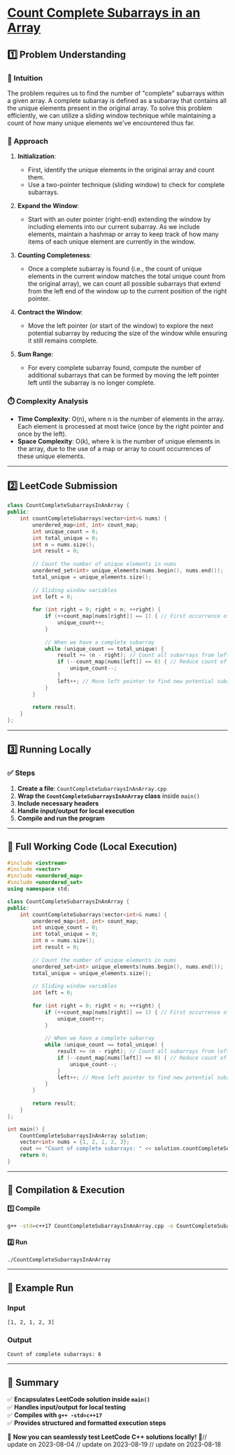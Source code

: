 # **[Count Complete Subarrays in an Array](https://leetcode.com/problems/count-complete-subarrays-in-an-array/description/)**  

## **1️⃣ Problem Understanding**  
### **📌 Intuition**  
The problem requires us to find the number of "complete" subarrays within a given array. A complete subarray is defined as a subarray that contains all the unique elements present in the original array. To solve this problem efficiently, we can utilize a sliding window technique while maintaining a count of how many unique elements we've encountered thus far.

### **🚀 Approach**  
1. **Initialization**:
   - First, identify the unique elements in the original array and count them.
   - Use a two-pointer technique (sliding window) to check for complete subarrays.
   
2. **Expand the Window**:
   - Start with an outer pointer (right-end) extending the window by including elements into our current subarray. As we include elements, maintain a hashmap or array to keep track of how many items of each unique element are currently in the window.

3. **Counting Completeness**:
   - Once a complete subarray is found (i.e., the count of unique elements in the current window matches the total unique count from the original array), we can count all possible subarrays that extend from the left end of the window up to the current position of the right pointer.

4. **Contract the Window**:
   - Move the left pointer (or start of the window) to explore the next potential subarray by reducing the size of the window while ensuring it still remains complete.

5. **Sum Range**:
   - For every complete subarray found, compute the number of additional subarrays that can be formed by moving the left pointer left until the subarray is no longer complete.

### **⏱️ Complexity Analysis**  
- **Time Complexity**: O(n), where n is the number of elements in the array. Each element is processed at most twice (once by the right pointer and once by the left).
- **Space Complexity**: O(k), where k is the number of unique elements in the array, due to the use of a map or array to count occurrences of these unique elements.  

---  

## **2️⃣ LeetCode Submission**  
```cpp
class CountCompleteSubarraysInAnArray {
public:
    int countCompleteSubarrays(vector<int>& nums) {
        unordered_map<int, int> count_map;
        int unique_count = 0;
        int total_unique = 0;
        int n = nums.size();
        int result = 0;
        
        // Count the number of unique elements in nums
        unordered_set<int> unique_elements(nums.begin(), nums.end());
        total_unique = unique_elements.size();
        
        // Sliding window variables
        int left = 0;
        
        for (int right = 0; right < n; ++right) {
            if (++count_map[nums[right]] == 1) { // First occurrence of nums[right]
                unique_count++;
            }
            
            // When we have a complete subarray
            while (unique_count == total_unique) {
                result += (n - right); // Count all subarrays from left to right
                if (--count_map[nums[left]] == 0) { // Reduce count of nums[left]
                    unique_count--;
                }
                left++; // Move left pointer to find new potential subarrays
            }
        }
        
        return result;
    }
};  
```

---  

## **3️⃣ Running Locally**  
### **✅ Steps**  
1. **Create a file**: `CountCompleteSubarraysInAnArray.cpp`  
2. **Wrap the `CountCompleteSubarraysInAnArray` class** inside `main()`  
3. **Include necessary headers**  
4. **Handle input/output for local execution**  
5. **Compile and run the program**  

---  

## **📝 Full Working Code (Local Execution)**  
```cpp
#include <iostream>
#include <vector>
#include <unordered_map>
#include <unordered_set>
using namespace std;

class CountCompleteSubarraysInAnArray {
public:
    int countCompleteSubarrays(vector<int>& nums) {
        unordered_map<int, int> count_map;
        int unique_count = 0;
        int total_unique = 0;
        int n = nums.size();
        int result = 0;
        
        // Count the number of unique elements in nums
        unordered_set<int> unique_elements(nums.begin(), nums.end());
        total_unique = unique_elements.size();
        
        // Sliding window variables
        int left = 0;
        
        for (int right = 0; right < n; ++right) {
            if (++count_map[nums[right]] == 1) { // First occurrence of nums[right]
                unique_count++;
            }
            
            // When we have a complete subarray
            while (unique_count == total_unique) {
                result += (n - right); // Count all subarrays from left to right
                if (--count_map[nums[left]] == 0) { // Reduce count of nums[left]
                    unique_count--;
                }
                left++; // Move left pointer to find new potential subarrays
            }
        }
        
        return result;
    }
};

int main() {
    CountCompleteSubarraysInAnArray solution;
    vector<int> nums = {1, 2, 1, 2, 3};
    cout << "Count of complete subarrays: " << solution.countCompleteSubarrays(nums) << endl;
    return 0;
}
```  

---  

## **🔧 Compilation & Execution**  
#### **1️⃣ Compile**  
```bash
g++ -std=c++17 CountCompleteSubarraysInAnArray.cpp -o CountCompleteSubarraysInAnArray
```  

#### **2️⃣ Run**  
```bash
./CountCompleteSubarraysInAnArray
```  

---  

## **🎯 Example Run**  
### **Input**  
```
[1, 2, 1, 2, 3]
```  
### **Output**  
```
Count of complete subarrays: 6
```  

---  

## **📌 Summary**  
✅ **Encapsulates LeetCode solution inside `main()`**  
✅ **Handles input/output for local testing**  
✅ **Compiles with `g++ -std=c++17`**  
✅ **Provides structured and formatted execution steps**  

🚀 **Now you can seamlessly test LeetCode C++ solutions locally!** 🚀// update on 2023-08-04
// update on 2023-08-19
// update on 2023-08-18

